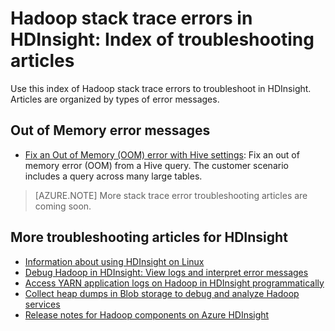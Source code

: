 <properties
	pageTitle="Hadoop stack trace error messages | Azure"
	description="Index of Hadoop stack trace error messages in HDInsight. Find the error in the list to see troubleshooting information."
	keywords="stack trace, error messages"
	services="hdinsight"
	documentationCenter="NA"
	authors="cjgronlund"
	manager="paulettm"
	editor="cgronlun"/>

<tags
	ms.service="hdinsight"
	ms.date="12/09/2015"
	wacn.date=""/>

# Hadoop stack trace errors in HDInsight: Index of troubleshooting articles

Use this index of Hadoop stack trace errors to troubleshoot in HDInsight. Articles are organized by types of error messages.

## Out of Memory error messages
* [Fix an Out of Memory (OOM) error with Hive settings](/documentation/articles/hdinsight-hadoop-hive-out-of-memory-error-oom):
 	Fix an out of memory error (OOM) from a Hive query. The customer scenario includes a query across many large tables.

> [AZURE.NOTE] More stack trace error troubleshooting articles are coming soon.

## More troubleshooting articles for HDInsight

* [Information about using HDInsight on Linux](/documentation/articles/hdinsight-hadoop-linux-information)
* [Debug Hadoop in HDInsight: View logs and interpret error messages](/documentation/articles/hhdinsight-debug-jobs)
* [Access YARN application logs on Hadoop in HDInsight programmatically](/documentation/articles/hdinsight-hadoop-access-yarn-app-logs)
* [Collect heap dumps in Blob storage to debug and analyze Hadoop services](/documentation/articles/hdinsight-hadoop-collect-debug-heap-dumps)
* [Release notes for Hadoop components on Azure HDInsight](/documentation/articles/hdinsight-release-notes)

